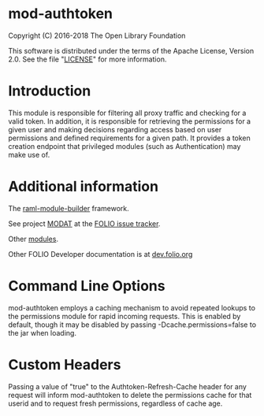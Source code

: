 # mod-authtoken

Copyright (C) 2016-2018 The Open Library Foundation

This software is distributed under the terms of the Apache License,
Version 2.0. See the file "[LICENSE](LICENSE)" for more information.

# Introduction

This module is responsible for filtering all proxy traffic and checking for a
valid token. In addition, it is responsible for retrieving the permissions for
a given user and making decisions regarding access based on user permissions
and defined requirements for a given path. It provides a token creation endpoint
that privileged modules (such as Authentication) may make use of.

# Additional information

The [raml-module-builder](https://github.com/folio-org/raml-module-builder) framework.

See project [MODAT](https://issues.folio.org/browse/MODAT)
at the [FOLIO issue tracker](https://dev.folio.org/guidelines/issue-tracker/).

Other [modules](https://dev.folio.org/source-code/#server-side).

Other FOLIO Developer documentation is at [dev.folio.org](https://dev.folio.org/)

# Command Line Options

mod-authtoken employs a caching mechanism to avoid repeated lookups to the permissions module for rapid incoming requests. This is enabled by default, though it may be disabled by passing -Dcache.permissions=false to the jar when loading.

# Custom Headers

Passing a value of "true" to the Authtoken-Refresh-Cache header for any request will inform mod-authtoken to delete the permissions cache for that userid and to request fresh permissions, regardless of cache age.
